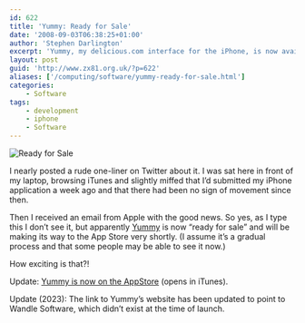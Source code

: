 ```yaml
---
id: 622
title: 'Yummy: Ready for Sale'
date: '2008-09-03T06:38:25+01:00'
author: 'Stephen Darlington'
excerpt: 'Yummy, my delicious.com interface for the iPhone, is now available.'
layout: post
guid: 'http://www.zx81.org.uk/?p=622'
aliases: ['/computing/software/yummy-ready-for-sale.html']
categories:
    - Software
tags:
    - development
    - iphone
    - Software
---
```


![Ready for Sale](https://i0.wp.com/www.zx81.org.uk/wp-content/uploads/2008/09/picture-1.png?resize=348%2C113 "Ready for Sale")

I nearly posted a rude one-liner on Twitter about it. I was sat here in front of my laptop, browsing iTunes and slightly miffed that I’d submitted my iPhone application a week ago and that there had been no sign of movement since then.

Then I received an email from Apple with the good news. So yes, as I type this I don’t see it, but apparently [Yummy](https://www.wandlesoftware.com/yummy) is now “ready for sale” and will be making its way to the App Store very shortly. (I assume it’s a gradual process and that some people may be able to see it now.)

How exciting is that?!

Update: [Yummy is now on the AppStore](http://phobos.apple.com/WebObjects/MZStore.woa/wa/viewSoftware?id=289374576&mt=8) (opens in iTunes).

Update (2023): The link to Yummy’s website has been updated to point to Wandle Software, which didn’t exist at the time of launch.